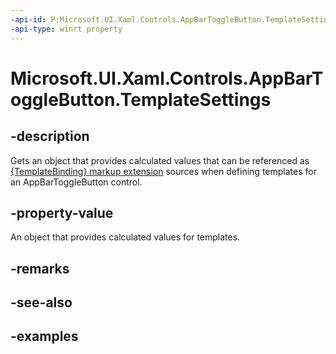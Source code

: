 ```yaml
---
-api-id: P:Microsoft.UI.Xaml.Controls.AppBarToggleButton.TemplateSettings
-api-type: winrt property
---
```


<!-- Property syntax.
public AppBarToggleButtonTemplateSettings TemplateSettings { get; }
-->

# Microsoft.UI.Xaml.Controls.AppBarToggleButton.TemplateSettings

## -description

Gets an object that provides calculated values that can be referenced as [{TemplateBinding} markup extension](/windows/uwp/xaml-platform/templatebinding-markup-extension) sources when defining templates for an AppBarToggleButton control.

## -property-value

An object that provides calculated values for templates.

## -remarks

## -see-also

## -examples

